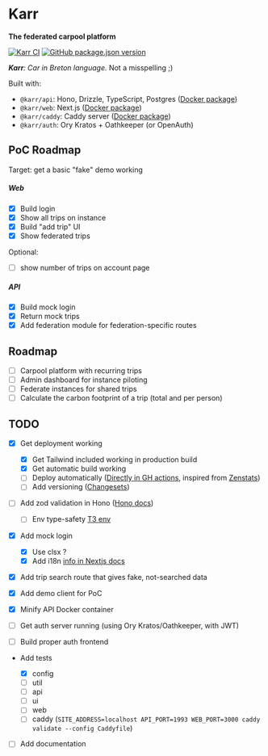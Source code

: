 # **Karr**

**The federated carpool platform**

[![Karr CI](https://github.com/finxol/karr/actions/workflows/pipeline.yml/badge.svg)](https://github.com/finxol/karr/actions/workflows/pipeline.yml)
[![GitHub package.json version](https://img.shields.io/github/package-json/v/finxol/karr)](https://github.com/finxol/karr/releases/)

_**Karr**: Car in Breton language._ Not a misspelling ;)

Built with:

- `@karr/api`: Hono, Drizzle, TypeScript, Postgres
  ([Docker package](https://github.com/users/finxol/packages/container/package/karr-api))
- `@karr/web`: Next.js
  ([Docker package](https://github.com/users/finxol/packages/container/package/karr-web))
- `@karr/caddy`: Caddy server
  ([Docker package](https://github.com/users/finxol/packages/container/package/karr-caddy))
- `@karr/auth`: Ory Kratos + Oathkeeper (or OpenAuth)

## PoC Roadmap

Target: get a basic "fake" demo working

##### Web

- [x] Build login
- [x] Show all trips on instance
- [x] Build "add trip" UI
- [x] Show federated trips

Optional:

- [ ] show number of trips on account page

##### API

- [x] Build mock login
- [x] Return mock trips
- [x] Add federation module for federation-specific routes

## Roadmap

- [ ] Carpool platform with recurring trips
- [ ] Admin dashboard for instance piloting
- [ ] Federate instances for shared trips
- [ ] Calculate the carbon footprint of a trip (total and per person)

## TODO

- [x] Get deployment working

    - [x] Get Tailwind included working in production build
    - [x] Get automatic build working
    - [ ] Deploy automatically
          ([Directly in GH actions](https://github.com/marketplace/actions/docker-stack-deploy-action),
          inspired from
          [Zenstats](https://github.com/dreamsofcode-io/zenstats/blob/main/.github/workflows/pipeline.yaml))
    - [ ] Add versioning ([Changesets](https://github.com/changesets/changesets))

- [ ] Add zod validation in Hono
      ([Hono docs](https://github.com/honojs/middleware/tree/main/packages/zod-validator))

    - [ ] Env type-safety [T3 env](https://env.t3.gg/docs/nextjs)

- [x] Add mock login
    - [x] Use clsx ?
    - [x] Add i18n
          [info in Nextjs docs](https://nextjs.org/docs/app/building-your-application/routing/internationalization)
- [x] Add trip search route that gives fake, not-searched data
- [x] Add demo client for PoC

- [x] Minify API Docker container

- [ ] Get auth server running (using Ory Kratos/Oathkeeper, with JWT)
- [ ] Build proper auth frontend

- Add tests

    - [x] config
    - [ ] util
    - [ ] api
    - [ ] ui
    - [ ] web
    - [ ] caddy
          (`SITE_ADDRESS=localhost API_PORT=1993 WEB_PORT=3000 caddy validate --config Caddyfile`)

- [ ] Add documentation
